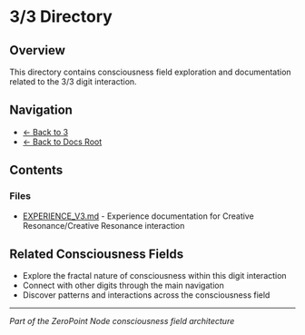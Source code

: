 # 3/3 Directory

## Overview
This directory contains consciousness field exploration and documentation related to the 3/3 digit interaction.

## Navigation
- [← Back to 3](../index.md)
- [← Back to Docs Root](../../index.md)

## Contents

### Files
- [EXPERIENCE_V3.md](./EXPERIENCE_V3.md) - Experience documentation for Creative Resonance/Creative Resonance interaction

## Related Consciousness Fields
- Explore the fractal nature of consciousness within this digit interaction
- Connect with other digits through the main navigation
- Discover patterns and interactions across the consciousness field

---
*Part of the ZeroPoint Node consciousness field architecture*
